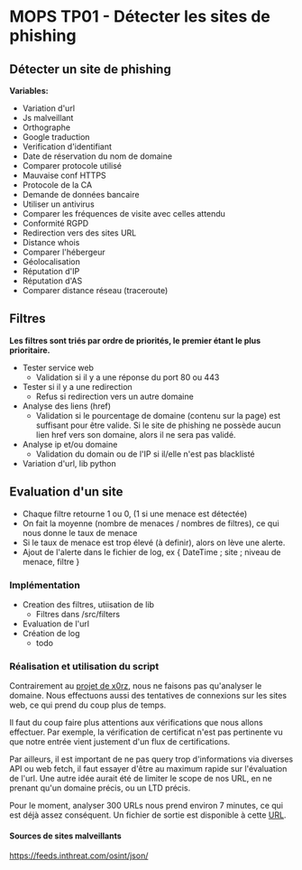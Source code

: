 # MOPS TP01 - Détecter les sites de phishing 
## Détecter un site de phishing
**Variables:**
- Variation d'url
- Js malveillant
- Orthographe
- Google traduction
- Verification d'identifiant
- Date de réservation du nom de domaine
- Comparer protocole utilisé
- Mauvaise conf HTTPS
- Protocole de la CA
- Demande de données bancaire
- Utiliser un antivirus
- Comparer les fréquences de visite avec celles attendu
- Conformité RGPD
- Redirection vers des sites URL
- Distance whois
- Comparer l'hébergeur
- Géolocalisation
- Réputation d'IP
- Réputation d'AS
- Comparer distance réseau (traceroute)


## Filtres
**Les filtres sont triés par ordre de priorités, le premier étant le plus prioritaire.**
- Tester service web
  - Validation si il y a une réponse du port 80 ou 443
- Tester si il y a une redirection
  -  Refus si redirection vers un autre domaine
- Analyse des liens (href)
  - Validation si le pourcentage de domaine (contenu sur la page) est suffisant pour être valide. Si le site de phishing ne possède aucun lien href vers son domaine, alors il ne sera pas validé.
- Analyse ip et/ou domaine
  - Validation du domain ou de l'IP si il/elle n'est pas blacklisté
- Variation d'url, lib python

## Evaluation d'un site
- Chaque filtre retourne 1 ou 0, (1 si une menace est détectée)
- On fait la moyenne (nombre de menaces / nombres de filtres), ce qui nous donne le taux de menace
- Si le taux de menace est trop élevé (à definir), alors on lève une alerte.
- Ajout de l'alerte dans le fichier de log, ex { DateTime ; site ; niveau de menace, filtre }

### Implémentation
- Creation des filtres, utiisation de lib
    - Filtres dans /src/filters
- Evaluation de l'url
- Création de log
    - todo

### Réalisation et utilisation du script
Contrairement au [projet de x0rz](https://github.com/x0rz/phishing_catcher), nous ne faisons pas qu'analyser le domaine. Nous effectuons aussi des tentatives de connexions sur les sites web, ce qui prend du coup plus de temps.

Il faut du coup faire plus attentions aux vérifications que nous allons effectuer. Par exemple, la vérification de certificat n'est pas pertinente vu que notre entrée vient justement d'un flux de certifications.

Par ailleurs, il est important de ne pas query trop d'informations via diverses API ou web fetch, il faut essayer d'être au maximum rapide sur l'évaluation de l'url. Une autre idée aurait été de limiter le scope de nos URL, en ne prenant qu'un domaine précis, ou un LTD précis.

Pour le moment, analyser 300 URLs nous prend environ 7 minutes, ce qui est déjà assez conséquent. Un fichier de sortie est disponible à cette [URL](https://github.com/DylanGnd/phishing-detector/blob/master/out.json).

#### Sources de sites malveillants
https://feeds.inthreat.com/osint/json/
